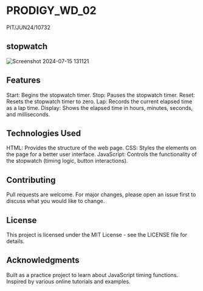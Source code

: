 # PRODIGY_WD_02
PIT/JUN24/10732

## stopwatch
![Screenshot 2024-07-15 131121](https://github.com/user-attachments/assets/b1f725bd-b8f5-4e94-b947-eefc91bbd0d8)
## Features
Start: Begins the stopwatch timer.
Stop: Pauses the stopwatch timer.
Reset: Resets the stopwatch timer to zero.
Lap: Records the current elapsed time as a lap time.
Display: Shows the elapsed time in hours, minutes, seconds, and milliseconds.
## Technologies Used
HTML: Provides the structure of the web page.
CSS: Styles the elements on the page for a better user interface.
JavaScript: Controls the functionality of the stopwatch (timing logic, button interactions).

## Contributing
Pull requests are welcome. For major changes, please open an issue first to discuss what you would like to change.

## License
This project is licensed under the MIT License - see the LICENSE file for details.

## Acknowledgments
Built as a practice project to learn about JavaScript timing functions.
Inspired by various online tutorials and examples.
